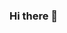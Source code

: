 ### Hi there 👋

<!--
**Indiana48/Indiana48** is a ✨ _special_ ✨ repository because its `README.md` (this file) appears on your GitHub profile.


Hi - I'm Indy! 
I'm a professional Digital Content Creator based in London. 

After nabbing my degree in English & Professional Writing, I dove straight into the digital sphere full time and have been doing so ever since. My digital background has since spanned everything from a little programming and Photoediting to Interviewing, Content Optimisation and Celeb Ghostwriting. 

I'm fortunate to have had my work used on both commercial and independent platforms all over the world - but I'm not quite done yet! If I can be of service to a creative project you're working on, frankly, I'd be delighted.

💬 I'd love to hear from you!
